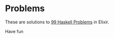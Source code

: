 # Problems

These are solutions to [99 Haskell Problems](https://wiki.haskell.org/99_questions/1_to_10)
in Elixir.

Have fun
